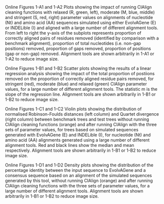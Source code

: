 Online Figures 1-A1 and 1-A2
Plots showing the impact of running CIAlign cleaning functions with relaxed (R, green, left), moderate (M, blue, middle) and stringent (S, red, right) parameter values on alignments of nucleotide (Nt) and amino acid (AA) sequences simulated using either EvolvAGene (E) or INDELible (I) and aligned with a large number of different alignment tools. From left to right the y-axis of the subplots represents proportion of correctly aligned pairs of residues removed (identified by comparison with a benchmark alignment), proportion of total nucleotides (i.e. non-gap positions) removed, proportion of gaps removed, proportion of positions (gap or non-gap) removed. Alignment tools are shown arbitrarily in 1-A1 or 1-A2 to reduce image size.

Online Figures 1-B1 and 1-B2
Scatter plots showing the results of a linear regression analysis showing the impact of the total proportion of postiions removed on the proportion of correctly aligned residue pairs removed, for stringent (red), moderate (blue) and relaxed (green) CIAlign parameter values, for a large number of different alignment tools. The statistic m is the slope of the regression line. Alignment tools are shown arbitrarily in 1-B1 or 1-B2 to reduce image size.


Online Figures 1-C1 and 1-C2
Violin plots showing the distribution of normalised Robinson-Foulds distances (left column) and Quartet divergence (right column) between benchmark trees and test trees without running CIAlign cleaning functions (orange) and after running CIAlign with the three sets of parameter values, for trees based on simulated sequences generated with EvolvAGene (E) and INDELible (I), for nucleotide (Nt) and amino acid (AA) alignments generated using a large number of different alignment tools. Red and black lines show the median and mean respectively. Alignment tools are shown arbitrarily in 1-B1 or 1-B2 to reduce image size.


Online Figures 1-D1 and 1-D2
Density plots showing the distribution of the percentage identity between the input sequence to EvolvAGene and a consensus sequence based on an alignment of the simulated sequences generated by this tool, without running CIAlign (orange) and after running CIAlign cleaning functions with the three sets of parameter values, for a large number of different alignment tools. Alignment tools are shown arbitrarily in 1-B1 or 1-B2 to reduce image size.